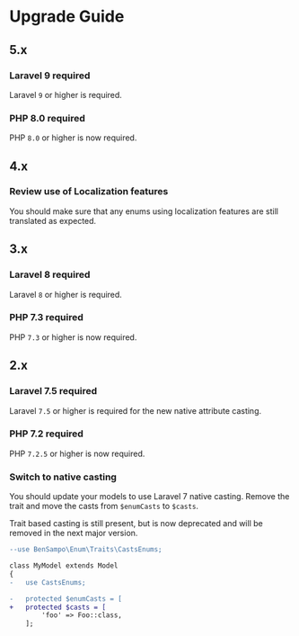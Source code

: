 # Upgrade Guide

## 5.x

### Laravel 9 required

Laravel `9` or higher is required.

### PHP 8.0 required

PHP `8.0` or higher is now required.

## 4.x

### Review use of Localization features

You should make sure that any enums using localization features are still translated as expected.

## 3.x

### Laravel 8 required

Laravel `8` or higher is required.

### PHP 7.3 required

PHP `7.3` or higher is now required.

## 2.x

### Laravel 7.5 required

Laravel `7.5` or higher is required for the new native attribute casting.

### PHP 7.2 required

PHP `7.2.5` or higher is now required.

### Switch to native casting

You should update your models to use Laravel 7 native casting. Remove the trait and
move the casts from `$enumCasts` to `$casts`.

Trait based casting is still present, but is now deprecated and will be removed in the next major version.

```diff
--use BenSampo\Enum\Traits\CastsEnums;

class MyModel extends Model
{
-   use CastsEnums;

-   protected $enumCasts = [
+   protected $casts = [
        'foo' => Foo::class,
    ];
```
